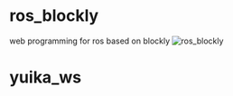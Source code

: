 # ros_blockly
web programming for ros based on blockly
![ros_blockly](https://github.com/TechShare-inc/ros_blockly/assets/135817366/935312d5-43b5-4dd1-82aa-bfc7a7795353)
# yuika_ws
